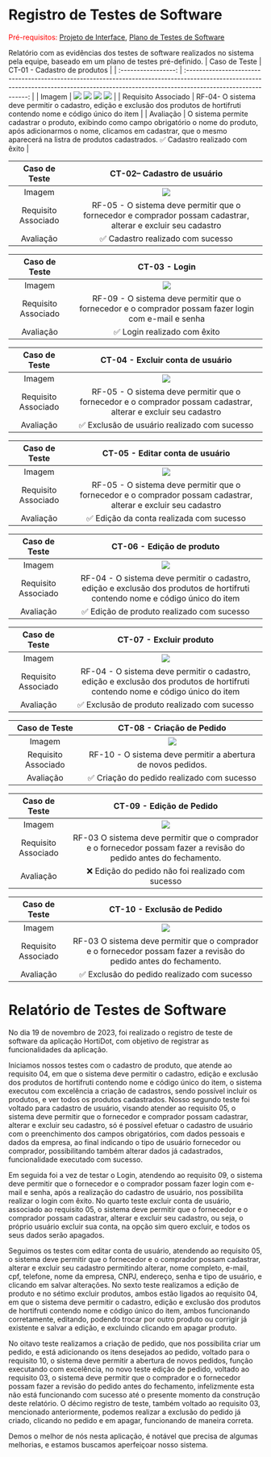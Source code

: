 # Registro de Testes de Software

<span style="color:red">Pré-requisitos: <a href="03-Projeto de Interface.md"> Projeto de Interface</a></span>, <a href="08-Plano de Testes de Software.md"> Plano de Testes de Software</a>

Relatório com as evidências dos testes de software realizados no sistema pela equipe, baseado em um plano de testes pré-definido.
| Caso de Teste | CT-01 - Cadastro de produtos |
| :-----------------: | :-----------------------------------------------------------------------------------------------------------------------------------------------------------------------------------------: |
| Imagem | <img   src = "https://github.com/ICEI-PUC-Minas-PMV-ADS/pmv-ads-2023-2-e2-proj-int-t2-grupo-2-hortidot/blob/main/docs/img/CadastrarProduto.jpeg"/> <img   src = "https://github.com/ICEI-PUC-Minas-PMV-ADS/pmv-ads-2023-2-e2-proj-int-t2-grupo-2-hortidot/blob/main/docs/img/CadastrodeProdutoCampoObrigatorio.jpeg"/> <img   src = "https://github.com/ICEI-PUC-Minas-PMV-ADS/pmv-ads-2023-2-e2-proj-int-t2-grupo-2-hortidot/blob/main/docs/img/CadastrandoProdutoBanana.jpeg"/> <img   src = "https://github.com/ICEI-PUC-Minas-PMV-ADS/pmv-ads-2023-2-e2-proj-int-t2-grupo-2-hortidot/blob/main/docs/img/ProdutoBananaCadastrado.jpeg"/> |
| Requisito Associado | RF-04- O sistema deve permitir o cadastro, edição e exclusão dos produtos de hortifruti contendo nome e código único do item |
| Avaliação | O sistema permite cadastrar o produto, exibindo como campo obrigatório o nome do produto, após adicionarmos o nome, clicamos em cadastrar, que o mesmo aparecerá na listra de produtos cadastrados. ✅ Cadastro realizado com êxito |

|    Caso de Teste    |                                          CT-02– Cadastro de usuário                                           |
| :-----------------: | :-----------------------------------------------------------------------------------------------------------: |
|       Imagem        |                                   <img src = "/docs/img/criar-conta.png"/>                                    |
| Requisito Associado | RF-05 - O sistema deve permitir que o fornecedor e comprador possam cadastrar, alterar e excluir seu cadastro |
|      Avaliação      |                                       ✅ Cadastro realizado com sucesso                                       |

|    Caso de Teste    |                                            CT-03 - Login                                             |
| :-----------------: | :--------------------------------------------------------------------------------------------------: |
|       Imagem        |                                 <img   src = "/docs/img/Login.png"/>                                 |
| Requisito Associado | RF-09 - O sistema deve permitir que o fornecedor e o comprador possam fazer login com e-mail e senha |
|      Avaliação      |                                     ✅ Login realizado com êxito                                     |

|    Caso de Teste    |                                                          CT-04 - Excluir conta de usuário                                                           |
| :-----------------: | :-------------------------------------------------------------------------------------------------------------------------------------------------: |
|       Imagem        | <img   src = "https://github.com/ICEI-PUC-Minas-PMV-ADS/pmv-ads-2023-2-e2-proj-int-t2-grupo-2-hortidot/blob/main/docs/img/TesteExcluirConta.jpeg"/> |
| Requisito Associado |                   RF-05 - O sistema deve permitir que o fornecedor e o comprador possam cadastrar, alterar e excluir seu cadastro                   |
|      Avaliação      |                                              ✅ Exclusão de usuário realizado com sucesso                                            |

|    Caso de Teste    |                                         CT-05 - Editar conta de usuário                                         |
| :-----------------: | :-------------------------------------------------------------------------------------------------------------: |
|       Imagem        |                                   <img   src = "/docs/img/Editar-Conta.png"/>                                   |
| Requisito Associado | RF-05 - O sistema deve permitir que o fornecedor e o comprador possam cadastrar, alterar e excluir seu cadastro |
|      Avaliação      |                                    ✅ Edição da conta realizada com sucesso                                     |

|    Caso de Teste    |                                                   CT-06 - Edição de produto                                                   |
| :-----------------: | :---------------------------------------------------------------------------------------------------------------------------: |
|       Imagem        |                                         <img   src = "/docs/img/Editar-produto.png"/>                                         |
| Requisito Associado | RF-04 - O sistema deve permitir o cadastro, edição e exclusão dos produtos de hortifruti contendo nome e código único do item |
|      Avaliação      |                                          ✅ Edição de produto realizado com sucesso                                           |

|    Caso de Teste    |                                                    CT-07 - Excluir produto                                                    |
| :-----------------: | :---------------------------------------------------------------------------------------------------------------------------: |
|       Imagem        |                                         <img   src = "/docs/img/Apagar-produto.png"/>                                         |
| Requisito Associado | RF-04 - O sistema deve permitir o cadastro, edição e exclusão dos produtos de hortifruti contendo nome e código único do item |
|      Avaliação      |                                         ✅ Exclusão de produto realizado com sucesso                                          |

|    Caso de Teste    |                  CT-08 - Criação de Pedido                   |
| :-----------------: | :----------------------------------------------------------: |
|       Imagem        |         <img   src = "/docs/img/Criar-pedido.png"/>          |
| Requisito Associado | RF-10 - O sistema deve permitir a abertura de novos pedidos. |
|      Avaliação      |          ✅ Criação do pedido realizado com sucesso          |

|    Caso de Teste    |                                      CT-09 - Edição de Pedido                                      |
| :-----------------: | :------------------------------------------------------------------------------------------------: |
|       Imagem        |                            <img   src = "/docs/img/Editar-pedido.png"/>                            |
| Requisito Associado | RF-03 O sistema deve permitir que o comprador e o fornecedor possam fazer a revisão do pedido antes do fechamento. |
|      Avaliação      |                         ❌ Edição do pedido não foi realizado com sucesso                          |

|    Caso de Teste    |                                     CT-10 - Exclusão de Pedido                                     |
| :-----------------: | :------------------------------------------------------------------------------------------------: |
|       Imagem        |                            <img   src = "/docs/img/Apagar-pedido.png"/>                            |
| Requisito Associado | RF-03 O sistema deve permitir que o comprador e o fornecedor possam fazer a revisão do pedido antes do fechamento. |
|      Avaliação      |                            ✅ Exclusão do pedido realizado com sucesso                             |

# Relatório de Testes de Software

No dia 19 de novembro de 2023, foi realizado o registro de teste de software da aplicação HortiDot, com objetivo de registrar as funcionalidades da aplicação.

Iniciamos nossos testes com o cadastro de produto, que atende ao requisito 04, em que o sistema deve permitir o cadastro, edição e exclusão dos produtos de hortifruti contendo nome e código único do item, o sistema executou com excelência a criação de cadastros, sendo possível incluir os produtos, e ver todos os produtos cadastrados. Nosso segundo teste foi voltado para cadastro de usuário, visando atender ao requisito 05, o sistema deve permitir que o fornecedor e comprador possam cadastrar, alterar e excluir seu cadastro, só é possível efetuar o cadastro de usuário com o preenchimento dos campos obrigatórios, com dados pessoais e dados da empresa, ao final indicando o tipo de usuário fornecedor ou comprador, possibilitando também alterar dados já cadastrados, funcionalidade executado com sucesso.

Em seguida foi a vez de testar o Login, atendendo ao requisito 09, o sistema deve permitir que o fornecedor e o comprador possam fazer login com e-mail e senha, após a realização do cadastro de usuário, nos possibilita realizar o login com êxito. No quarto teste excluir conta de usuário, associado ao requisito 05, o sistema deve permitir que o fornecedor e o comprador possam cadastrar, alterar e excluir seu cadastro, ou seja, o próprio usuário excluir sua conta, na opção sim quero excluir, e todos os seus dados serão apagados. 

Seguimos os testes com editar conta de usuário, atendendo ao requisito 05, o sistema deve permitir que o fornecedor e o comprador possam cadastrar, alterar e excluir seu cadastro permitindo alterar, nome completo, e-mail, cpf, telefone, nome da empresa, CNPJ, endereço, senha e tipo de usuário, e clicando em salvar alterações. No sexto teste realizamos a edição de produto e no sétimo excluir produtos, ambos estão ligados ao requisito 04, em que o sistema deve permitir o cadastro, edição e exclusão dos produtos de hortifruti contendo nome e código único do item, ambos funcionando corretamente, editando, podendo trocar por outro produto ou corrigir já existente e salvar a edição, e excluindo clicando em apagar produto.

No oitavo teste realizamos a criação de pedido, que nos possibilita criar um pedido, e está adicionando os itens desejados ao pedido, voltado para o requisito 10, o sistema deve permitir a abertura de novos pedidos, função executando com excelência, no novo teste edição de pedido, voltado ao requisito 03, o sistema deve permitir que o comprador e o fornecedor possam fazer a revisão do pedido antes do fechamento, infelizmente esta não está funcionando com sucesso até o presente momento da construção deste relatório. O décimo registro de teste, também voltado ao requisito 03, mencionado anteriormente, podemos realizar a exclusão do pedido já criado, clicando no pedido e em apagar, funcionando de maneira correta.

Demos o melhor de nós nesta aplicação, é notável que precisa de algumas melhorias, e estamos buscamos aperfeiçoar nosso sistema. 
